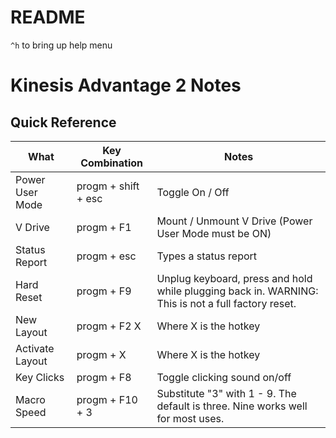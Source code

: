 # README

`^h` to bring up help menu

# Kinesis Advantage 2 Notes

## Quick Reference

| What            | Key Combination     | Notes                                                                                              |
| --------------- | ------------------- | -------------------------------------------------------------------------------------------------- |
| Power User Mode | progm + shift + esc | Toggle On / Off                                                                                    |
| V Drive         | progm + F1          | Mount / Unmount V Drive (Power User Mode must be ON)                                               |
| Status Report   | progm + esc         | Types a status report                                                                              |
| Hard Reset      | progm + F9          | Unplug keyboard, press and hold while plugging back in. WARNING: This is not a full factory reset. |
| New Layout      | progm + F2 X        | Where X is the hotkey                                                                              |
| Activate Layout | progm + X           | Where X is the hotkey                                                                              |
| Key Clicks      | progm + F8          | Toggle clicking sound on/off                                                                       |
| Macro Speed     | progm + F10 + 3     | Substitute "3" with 1 - 9. The default is three. Nine works well for most uses.                    |
